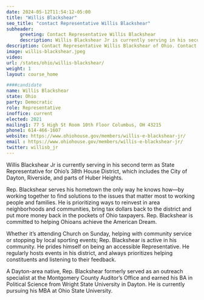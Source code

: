 ```yaml
---
date: 2024-05-12T11:54:12-05:00
title: "Willis Blackshear"
seo_title: "contact Representative Willis Blackshear"
subheader:
     greeting: Contact Representative Willis Blackshear
     description: Willis Blackshear Jr is currently serving in his second term as State Representative for Ohio’s 38th House District, which includes the City of Dayton, Riverside, and parts of Huber Heights.
description: Contact Representative Willis Blackshear of Ohio. Contact information for Willis Blackshear includes email address, phone number, and mailing address.
image: willis-blackshear.jpeg
video:
url: /states/ohio/willis-blackshear/
weight: 1
layout: course_home

####candidate
name: Willis Blackshear
state: Ohio
party: Democratic
role: Representative
inoffice: current
elected: 2021
mailing1: 77 S High St Room 10th Floor Columbus, OH 43215
phone1: 614-466-1607
website: https://www.ohiohouse.gov/members/willis-e-blackshear-jr/
email : https://www.ohiohouse.gov/members/willis-e-blackshear-jr/
twitter: willisb_jr
---
```

Willis Blackshear Jr is currently serving in his second term as State Representative for Ohio’s 38th House District, which includes the City of Dayton, Riverside, and parts of Huber Heights.

Rep. Blackshear serves his hometown the only way he knows how—by working together to find solutions to the issues that matter most to working people and families. He is prioritizing ways to reinvest in area neighborhoods and communities, bring tax dollars back to the district and put more money back in the pockets of Ohio taxpayers. Rep. Blackshear is committed to helping Ohioans achieve the American Dream.

Whether it’s attending Church on Sunday, helping with community service or stopping by local sporting events; Rep. Blackshear is active in his community. He prides himself on being an accessible Representative. He regularly hosts events in his district, and always prioritizes helping constituents and listening to their feedback.

A Dayton-area native, Rep. Blackshear formerly served as an outreach specialist at the Montgomery County Auditor’s Office and earned his BA in Political Science from Wright State University in Dayton. He is currently pursuing his MBA at Ohio State University.

